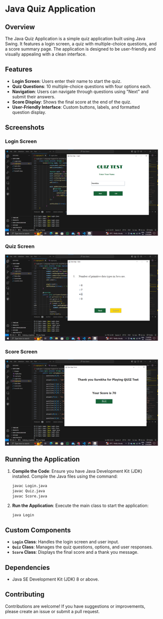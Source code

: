 # Java Quiz Application

## Overview

The Java Quiz Application is a simple quiz application built using Java Swing. It features a login screen, a quiz with multiple-choice questions, and a score summary page. The application is designed to be user-friendly and visually appealing with a clean interface.

## Features

- **Login Screen**: Users enter their name to start the quiz.
- **Quiz Questions**: 10 multiple-choice questions with four options each.
- **Navigation**: Users can navigate through questions using "Next" and submit their answers.
- **Score Display**: Shows the final score at the end of the quiz.
- **User-Friendly Interface**: Custom buttons, labels, and formatted question display.

## Screenshots

### Login Screen
![Login Screen](images/login.png)

### Quiz Screen
![Quiz Screen](images/quiz.png)

### Score Screen
![Score Screen](images/score.png)

## Running the Application

1. **Compile the Code**: Ensure you have Java Development Kit (JDK) installed. Compile the Java files using the command:
    ```bash
    javac Login.java
    javac Quiz.java
    javac Score.java
    ```
2. **Run the Application**: Execute the main class to start the application:
    ```bash
    java Login
    ```

## Custom Components

- **`Login` Class**: Handles the login screen and user input.
- **`Quiz` Class**: Manages the quiz questions, options, and user responses.
- **`Score` Class**: Displays the final score and a thank you message.

## Dependencies

- Java SE Development Kit (JDK) 8 or above.

## Contributing

Contributions are welcome! If you have suggestions or improvements, please create an issue or submit a pull request.
